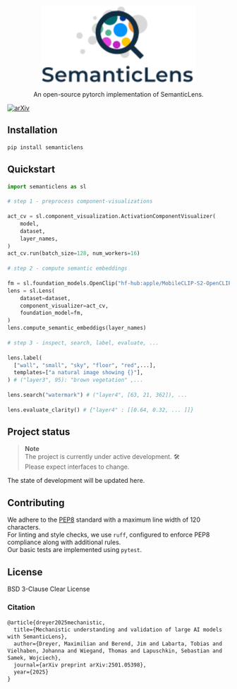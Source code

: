<div align="center">
  <img src="static/images/logo-with-name_big.svg" width="350"/>
  <p>An open-source pytorch implementation of SemanticLens.
  </p>
</div>

[![arXiv](https://img.shields.io/badge/arXiv-2501.05398-b31b1b.svg)](https://arxiv.org/abs/2501.05398)



<!-- ![Tests status](https://img.shields.io/badge/...) -->

<!-- ## Overview

...

<div align="center">
  <img src="./static/images/overview.svg" width="1000"/>å
  <p>
  Tools:
  <a href="./test.txt">Search</a>,
  <a href="./test.txt">Describe</a>,
  <a href="./test.txt">Compare</a>,
  <a href="./test.txt">Audit</a>,
  <a href="./test.txt">Assess Interpretability</a>
  </p>
</div>



Examples -->

## Installation
```bash
pip install semanticlens
```

## Quickstart

```python
import semanticlens as sl

# step 1 - preprocess component-visualizations

act_cv = sl.component_visualization.ActivationComponentVisualizer(
    model,
    dataset,
    layer_names,
)
act_cv.run(batch_size=128, num_workers=16)

# step 2 - compute semantic embeddings

fm = sl.foundation_models.OpenClip("hf-hub:apple/MobileCLIP-S2-OpenCLIP")
lens = sl.Lens(
    dataset=dataset,
    component_visualizer=act_cv,
    foundation_model=fm,
)
lens.compute_semantic_embeddigs(layer_names)

# step 3 - inspect, search, label, evaluate, ...

lens.label(
  ["wall", "small", "sky", "floor", "red",...],
  templates=["a natural image showing {}"],
) # ("layer3", 95): "brown vegetation" ,...

lens.search("watermark") # ("layer4", [63, 21, 362]), ...

lens.evaluate_clarity() # {"layer4" : [[0.64, 0.32, ... ]]}

```

## Project status

> **Note**  
> The project is currently under active development.  🛠️  
> Please expect interfaces to change.
 
The state of development will be updated here.



## Contributing

We adhere to the [PEP8](https://www.python.org/dev/peps/pep-0008) standard with a maximum line width of 120 characters.  
For linting and style checks, we use `ruff`, configured to enforce PEP8 compliance along with additional rules.  
Our basic tests are implemented using `pytest`.


## License

BSD 3-Clause Clear License


### Citation
```
@article{dreyer2025mechanistic,
  title={Mechanistic understanding and validation of large AI models with SemanticLens},
  author={Dreyer, Maximilian and Berend, Jim and Labarta, Tobias and Vielhaben, Johanna and Wiegand, Thomas and Lapuschkin, Sebastian and Samek, Wojciech},
  journal={arXiv preprint arXiv:2501.05398},
  year={2025}
}
```